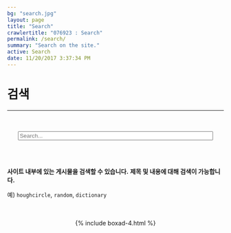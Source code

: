 ```yaml
---
bg: "search.jpg"
layout: page
title: "Search"
crawlertitle: "076923 : Search"
permalink: /search/
summary: "Search on the site."
active: Search
date: 11/20/2017 3:37:34 PM 
---
```


# 검색 # 
----------
<br>
<br>
<div id="search-container">
<center>
<input type="text" id="search-input" placeholder="Search..." style="width:90%;">
</center>
<ul id="results-container"></ul>
</div>

<!-- Script pointing to jekyll-search.js -->
<script src="{{site.baseurl}}/dest/jekyll-search.js" type="text/javascript"></script>

<script type="text/javascript">
      SimpleJekyllSearch({
        searchInput: document.getElementById('search-input'),
        resultsContainer: document.getElementById('results-container'),
        json: '{{ site.baseurl }}/search2.json',
        searchResultTemplate: '<li><a href="{url}" title="{desc}">{title}</a></li>',
        noResultsText: '검색결과가 없습니다.',
        limit: 10,
        fuzzy: false,
        exclude: ['Welcome']
      })
</script>

<br>
<br>

**사이트 내부에 있는 게시물을 검색할 수 있습니다.** **제목 및 내용에 대해 검색이 가능합니다.**

예) `houghcircle`, `random`, `dictionary`

<br>
<br>
<center>
    {% include boxad-4.html %}
</center>


